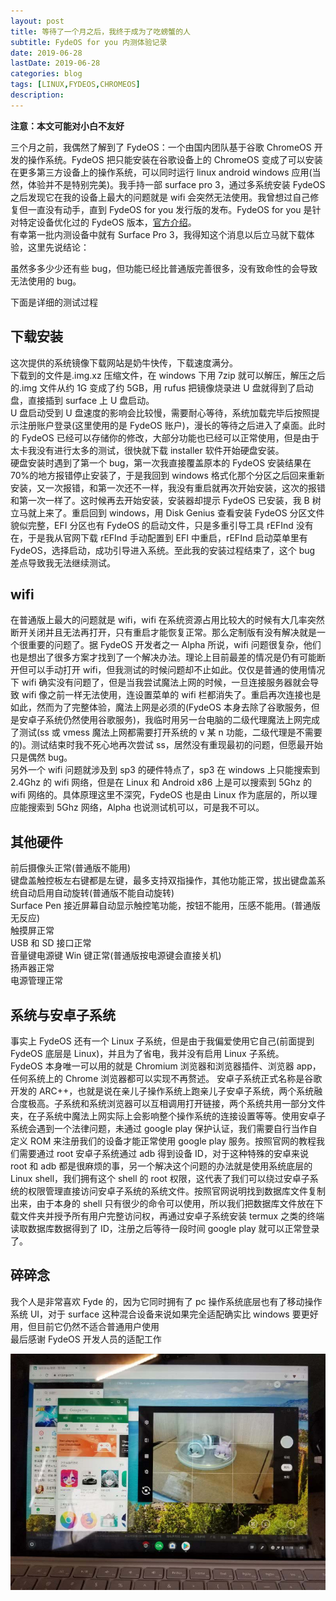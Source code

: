 ```yaml
---
layout: post
title: 等待了一个月之后，我终于成为了吃螃蟹的人
subtitle: FydeOS for you 内测体验记录
date: 2019-06-28
lastDate: 2019-06-28
categories: blog
tags: [LINUX,FYDEOS,CHROMEOS]
description:
---
```


**注意：本文可能对小白不友好**

三个月之前，我偶然了解到了 FydeOS：一个由国内团队基于谷歌 ChromeOS 开发的操作系统。FydeOS 把只能安装在谷歌设备上的 ChromeOS 变成了可以安装在更多第三方设备上的操作系统，可以同时运行 linux android windows 应用(当然，体验并不是特别完美)。我手持一部 surface pro 3，通过多系统安装 FydeOS 之后发现它在我的设备上最大的问题就是 wifi 会突然无法使用。我曾想过自己修复但一直没有动手，直到 FydeOS for you 发行版的发布。FydeOS for you 是针对特定设备优化过的 FydeOS 版本，[官方介绍](https://fydeos.com/community/topic/19490)。  
有幸第一批内测设备中就有 Surface Pro 3，我得知这个消息以后立马就下载体验，这里先说结论：  

  虽然多多少少还有些 bug，但功能已经比普通版完善很多，没有致命性的会导致无法使用的 bug。  

下面是详细的测试过程  

## 下载安装

这次提供的系统镜像下载网站是奶牛快传，下载速度满分。  
下载到的文件是.img.xz 压缩文件，在 windows 下用 7zip 就可以解压，解压之后的.img 文件从约 1G 变成了约 5GB，用 rufus 把镜像烧录进 U 盘就得到了启动盘，直接插到 surface 上 U 盘启动。  
U 盘启动受到 U 盘速度的影响会比较慢，需要耐心等待，系统加载完毕后按照提示注册账户登录(这里使用的是 FydeOS 账户)，漫长的等待之后进入了桌面。此时的 FydeOS 已经可以存储你的修改，大部分功能也已经可以正常使用，但是由于太卡我没有进行太多的测试，很快就下载 installer 软件开始硬盘安装。  
硬盘安装时遇到了第一个 bug，第一次我直接覆盖原本的 FydeOS 安装结果在 70%的地方报错停止安装了，于是我回到 windows 格式化那个分区之后回来重新安装，又一次报错，和第一次还不一样，我没有重启就再次开始安装，这次的报错和第一次一样了。这时候再去开始安装，安装器却提示 FydeOS 已安装，我 B 树立马就上来了。重启回到 windows，用 Disk Genius 查看安装 FydeOS 分区文件貌似完整，EFI 分区也有 FydeOS 的启动文件，只是多重引导工具 rEFInd 没有在，于是我从官网下载 rEFInd 手动配置到 EFI 中重启，rEFInd 启动菜单里有 FydeOS，选择启动，成功引导进入系统。至此我的安装过程结束了，这个 bug 差点导致我无法继续测试。  

## wifi
在普通版上最大的问题就是 wifi，wifi 在系统资源占用比较大的时候有大几率突然断开关闭并且无法再打开，只有重启才能恢复正常。那么定制版有没有解决就是一个很重要的问题了。据 FydeOS 开发者之一 Alpha 所说，wifi 问题很复杂，他们也是想出了很多方案才找到了一个解决办法。理论上目前最差的情况是仍有可能断开但可以手动打开 wifi，但我测试的时候问题却不止如此。仅仅是普通的使用情况下 wifi 确实没有问题了，但是当我尝试魔法上网的时候，一旦连接服务器就会导致 wifi 像之前一样无法使用，连设置菜单的 wifi 栏都消失了。重启再次连接也是如此，然而为了完整体验，魔法上网是必须的(FydeOS 本身去除了谷歌服务，但是安卓子系统仍然使用谷歌服务)，我临时用另一台电脑的二级代理魔法上网完成了测试(ss 或 vmess 魔法上网都需要打开系统的 v 某 n 功能，二级代理是不需要的)。测试结束时我不死心地再次尝试 ss，居然没有重现最初的问题，但愿最开始只是偶然 bug。  
另外一个 wifi 问题就涉及到 sp3 的硬件特点了，sp3 在 windows 上只能搜索到 2.4Ghz 的 wifi 网络，但是在 Linux 和 Android x86 上是可以搜索到 5Ghz 的 wifi 网络的。具体原理这里不深究，FydeOS 也是由 Linux 作为底层的，所以理应能搜索到 5Ghz 网络，Alpha 也说测试机可以，可是我不可以。  

## 其他硬件
前后摄像头正常(普通版不能用)  
键盘盖触控板左右键都是左键，最多支持双指操作，其他功能正常，拔出键盘盖系统自动启用自动旋转(普通版不能自动旋转)  
Surface Pen 接近屏幕自动显示触控笔功能，按钮不能用，压感不能用。(普通版无反应)  
触摸屏正常  
USB 和 SD 接口正常  
音量键电源键 Win 键正常(普通版按电源键会直接关机)  
扬声器正常  
电源管理正常  

## 系统与安卓子系统
事实上 FydeOS 还有一个 Linux 子系统，但是由于我偏爱使用它自己(前面提到 FydeOS 底层是 Linux)，并且为了省电，我并没有启用 Linux 子系统。  
FydeOS 本身唯一可以用的就是 Chromium 浏览器和浏览器插件、浏览器 app，任何系统上的 Chrome 浏览器都可以实现不再赘述。
安卓子系统正式名称是谷歌开发的 ARC++，也就是说在亲儿子操作系统上跑亲儿子安卓子系统，两个系统融合度极高。子系统和系统浏览器可以互相调用打开链接，两个系统共用一部分文件夹，在子系统中魔法上网实际上会影响整个操作系统的连接设置等等。使用安卓子系统会遇到一个法律问题，未通过 google play 保护认证，我们需要自行当作自定义 ROM 来注册我们的设备才能正常使用 google play 服务。按照官网的教程我们需要通过 root 安卓子系统通过 adb 得到设备 ID，对于这种特殊的安卓来说 root 和 adb 都是很麻烦的事，另一个解决这个问题的办法就是使用系统底层的 Linux shell，我们拥有这个 shell 的 root 权限，这代表了我们可以绕过安卓子系统的权限管理直接访问安卓子系统的系统文件。按照官网说明找到数据库文件复制出来，由于本身的 shell 只有很少的命令可以使用，所以我们把数据库文件放在下载文件夹并授予所有用户完整访问权，再通过安卓子系统安装 termux 之类的终端读取数据库数据得到了 ID，注册之后等待一段时间 google play 就可以正常登录了。  

## 碎碎念
我个人是非常喜欢 Fyde 的，因为它同时拥有了 pc 操作系统底层也有了移动操作系统 UI，对于 surface 这种混合设备来说如果完全适配确实比 windows 要更好用，但目前它仍然不适合普通用户使用  
最后感谢 FydeOS 开发人员的适配工作  

![](/img/FydeOS_SP3_Preview.jpg)